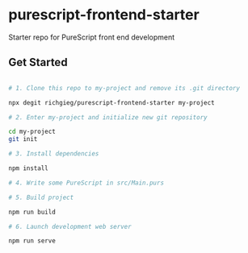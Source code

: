 # purescript-frontend-starter
Starter repo for PureScript front end development

## Get Started

```sh

# 1. Clone this repo to my-project and remove its .git directory

npx degit richgieg/purescript-frontend-starter my-project

# 2. Enter my-project and initialize new git repository

cd my-project
git init

# 3. Install dependencies

npm install

# 4. Write some PureScript in src/Main.purs

# 5. Build project

npm run build

# 6. Launch development web server

npm run serve

```
